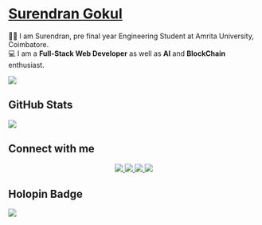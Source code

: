 # [Surendran Gokul](https://github.com/coderSuren)
👨‍🎓 I am Surendran, pre final year Engineering Student at Amrita University, Coimbatore. <br />
💻 I am a **Full-Stack Web Developer** as well as **AI** and **BlockChain** enthusiast.<br />

![](https://komarev.com/ghpvc/?username=coderSuren&style=for-the-badge)

## GitHub Stats <br />
<img src="https://github-readme-stats.vercel.app/api?username=coderSuren&&include_all_commits=true&show_icons=true&theme=blueberry&rank_icon=github" />


## Connect with me  
<div align="center">
<a href="https://www.linkedin.com/in/surendrangn" target="_blank">
 <img src=https://img.shields.io/badge/LinkedIn-0077B5?style=for-the-badge&logo=linkedin&logoColor=white />
</a>

<a href="https://twitter.com/Surendrangn" target="_blank">
 <img src=https://img.shields.io/badge/Twitter-100000?style=for-the-badge&logo=twitter&logoColor=white />
</a>
 
<a href="https://discordapp.com/users/Surendran#6910" target="_blank">
 <img src=https://img.shields.io/badge/Discord-0077B5?style=for-the-badge&logo=discord&logoColor=white />
</a> 

<a href="https://www.codechef.com/users/codersuren" target="_blank">
 <img src=https://img.shields.io/badge/-CodeChef-100000?style=for-the-badge&logo=CodeChef&logoColor=white />
</a>
<!--
 <a href="https://codeforces.com/profile/coderSuren" target="_blank">
 <img src=https://img.shields.io/badge/Codeforces-0077B5?style=for-the-badge&logo=Codeforces&logoColor=white />
</a>

<a href="https://leetcode.com/coderSuren/" target="_blank">
 <img src=https://img.shields.io/badge/LeetCode-%2308090A.svg?&style=for-the-badge&logo=leetcode&logoColor=white alt=devto style="margin-bottom: 5px;" />
</a> 
-->


</div>

## Holopin Badge
<div>
 <img src = "https://holopin.io/api/user/board?user=surendran" />
</div>


